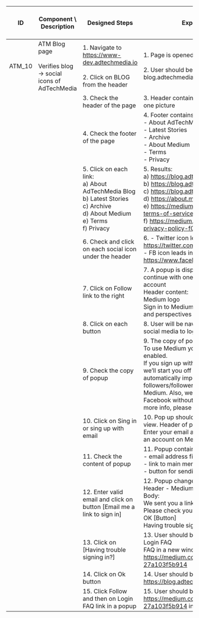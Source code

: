 | ID | Component \ <br> Description  | Designed Steps       |Expected Result     |	Created By \ <br> Last Updated |
| -- | -- | -- | -- | -- |
| ATM_10 | ATM Blog page <br> <br>  Verifies blog -> social icons of AdTechMedia | 1. Navigate to https://www-dev.adtechmedia.io <br> <br> 2. Click on BLOG from the header | 1. Page is opened on Homepage <br> <br> 2. User should be navigated to blog.adtechmedia.io         | Alexandr Urita \ <br> 15.06.2017 |
|       |       | 3. Check the header of the page |     3. Header contains a demo represented in one picture |    |  
|       |       | 4. Check the footer of the page |       4. Footer contains: <br> - About AdTechMedia Blog <br> - Latest Stories <br> - Archive <br> - About Medium <br> - Terms <br> - Privacy |    |
|       |      | 5. Click on each link: <br> a) About AdTechMedia Blog <br> b) Latest Stories <br> c) Archive <br> d) About Medium <br> e) Terms <br> f) Privacy |    5. Results: <br> a) https://blog.adtechmedia.io/about <br> b) https://blog.adtechmedia.io/latest <br> c)  https://blog.adtechmedia.io/archive <br> d) https://about.medium.com/ <br> e) https://medium.com/policy/medium-terms-of-service-9db0094a1e0f <br> f) https://medium.com/policy/medium-privacy-policy-f03bf92035c9 | |
|       |      | 6. Check and click on each social icon under the header |    6. - Twitter icon leads in a new page to  https://twitter.com/adtechmediapro <br> - FB icon leads in a new page to https://www.facebook.com/adtechmediapro  | |
|       |      | 7. Click on Follow link to the right |    7. A popup is displayed with suggestion of continue with one of the social media account <br> Header content: <br> Medium logo <br> Sign in to Medium to connect with voices and perspectives that matter. | |
|       |      | 8. Click on each button |    8. User will be navigates to correspond social media to login page |      |
|       |      | 9. Check the copy of popup |    9. The copy of popup: <br> To use Medium you must have cookies enabled. <br> If you sign up with Twitter or Facebook, we’ll start you off with a network by automatically importing any followers/followers or friends already on Medium. Also, we’ll never post to Twitter or Facebook without your permission. For more info, please see Login FAQ. |      |
|       |      | 10. Click on Sing in or sing up with email |    10. Pop up should be switched to another view. Header of popup <br> Enter your email address to sign in or create an account on Medium |      |
|       |      | 11. Check the content of popup |    11. Popup contains <br> - email address field  <br> - link to main menu <br> - button for sending request to email |      |
|       |      | 12. Enter valid email and click on button [Email me a link to sign in] |    12. Popup changed to: <br> Header - Medium <br> Body: <br> We sent you a link to create an account. Please check your inbox. <br> OK [Button] <br> Having trouble signing in? |      |
|       |      | 13. Click on [Having trouble signing in?] |    13. User should be navigated to Medium Login FAQ <br> FAQ in a new window <br> https://medium.com/@Medium/login-faq-27a103f5b914 |      |
|       |      | 14. Click on Ok button |    14. User should be navigated to https://blog.adtechmedia.io/ |      |
|       |      | 15. Click Follow and then on Login FAQ link in a popup |    15. User should be redirected to https://medium.com/@Medium/login-faq-27a103f5b914 in a new window |      |
